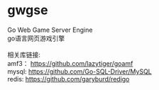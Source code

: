 gwgse
====

Go Web Game Server Engine
<br>
go语言网页游戏引擎
<br>
<br>
相关库链接:
<br>
amf3： https://github.com/lazytiger/goamf
<br>
mysql: https://github.com/Go-SQL-Driver/MySQL
<br>
redis: https://github.com/garyburd/redigo
